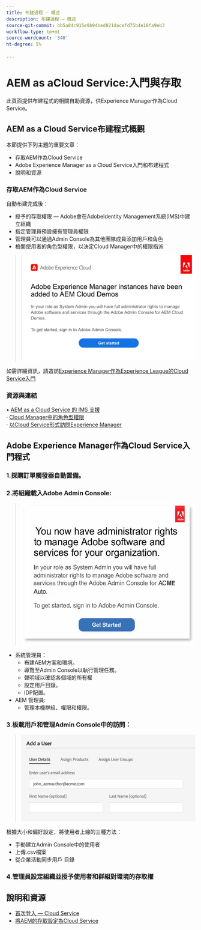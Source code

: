 ```yaml
---
title: 布建過程 — 概述
description: 布建過程 — 概述
source-git-commit: bb5a84c915e9b94bed021dacefd75b4e18fa9eb3
workflow-type: tm+mt
source-wordcount: '340'
ht-degree: 5%

---
```



# AEM as aCloud Service:入門與存取

此頁面提供布建程式的相關自助資源，供Experience Manager作為Cloud Service。

## AEM as a Cloud Service布建程式概觀

本節提供下列主題的重要文章：

* 存取AEM作為Cloud Service
* Adobe Experience Manager as a Cloud Service入門和布建程式
* 說明和資源


### 存取AEM作為Cloud Service

自動布建完成後：

* 授予的存取權限 — Adobe會在AdobeIdentity Management系統(IMS)中建立組織
* 指定管理員預設擁有管理員權限
* 管理員可以通過Admin Console為其他團隊成員添加用戶和角色
* 檢閱使用者的角色型權限，以決定Cloud Manager中的權限指派

> ![processoverview.jpg](./assets/processOverview.jpg)


如需詳細資訊，請造訪[Experience Manager作為Experience League的Cloud Service入門](https://experienceleague.adobe.com/docs/experience-manager-cloud-service/onboarding/home.html?lang=en)

### 資源與連結

• [AEM as a Cloud Service 的 IMS 支援](https://experienceleague.adobe.com/docs/experience-manager-cloud-service/security/ims-support.html?lang=en)\
· [ Cloud Manager中的角色型權限](https://experienceleague.adobe.com/docs/experience-manager-cloud-service/onboarding/what-is-required/role-based-permissions.html?lang=en#what-is-required)\
· [以Cloud Service形式訪問Experience Manager](https://experienceleague.adobe.com/docs/experience-manager-cloud-service/onboarding/getting-access/navigation.html?lang=en#getting-access)


## Adobe Experience Manager作為Cloud Service入門程式

### 1.採購訂單觸發器自動置備。

### 2.將組織載入Adobe Admin Console:

>   ![processoverview2.jpg](./assets/processOverview2.jpg)

* 系統管理員：
   * 布建AEM方案和環境。
   * 導覽至Admin Console以執行管理任務。
   * 聲明域以確認各個域的所有權
   * 設定用戶目錄。
   * IDP配置。
* AEM 管理員:
   * 管理本機群組、權限和權限。

### 3.板載用戶和管理Admin Console中的訪問：

>   ![processoverview3.jpg](./assets/processOverview3.jpg)

根據大小和偏好設定，將使用者上線的三種方法：
* 手動建立Admin Console中的使用者
* 上傳.csv檔案
* 從企業活動同步用戶
目錄

### 4.管理員設定組織並授予使用者和群組對環境的存取權

## 說明和資源

* [首次登入 — Cloud Service](https://experienceleague.adobe.com/docs/experience-manager-cloud-service/onboarding/getting-access/cloud-service-programs/first-time-login.html#getting-access)
* [將AEM的存取設定為Cloud Service](https://experienceleague.adobe.com/docs/experience-manager-learn/cloud-service/accessing/overview.html?lang=en#accessing)
